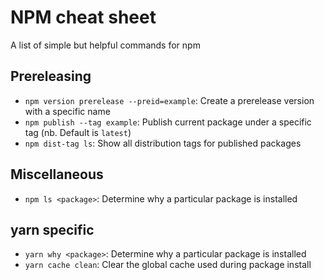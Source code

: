 # NPM cheat sheet

A list of simple but helpful commands for npm

## Prereleasing
* `npm version prerelease --preid=example`: Create a prerelease version with a specific name
* `npm publish --tag example`: Publish current package under a specific tag (nb. Default is `latest`)
* `npm dist-tag ls`: Show all distribution tags for published packages

## Miscellaneous
* `npm ls <package>`: Determine why a particular package is installed

## yarn specific
* `yarn why <package>`: Determine why a particular package is installed
* `yarn cache clean`: Clear the global cache used during package install
